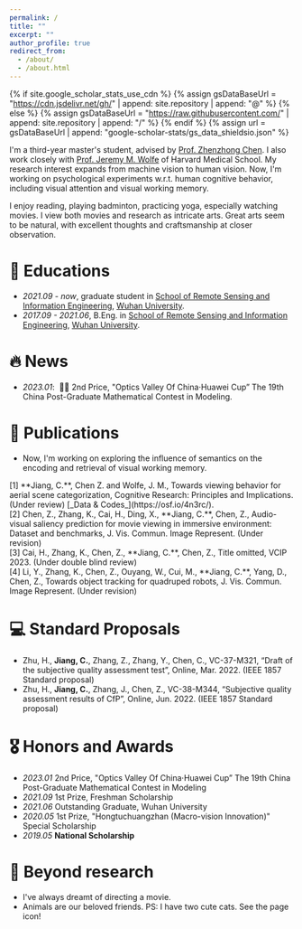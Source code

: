 ```yaml
---
permalink: /
title: ""
excerpt: ""
author_profile: true
redirect_from: 
  - /about/
  - /about.html
---
```


{% if site.google_scholar_stats_use_cdn %}
{% assign gsDataBaseUrl = "https://cdn.jsdelivr.net/gh/" | append: site.repository | append: "@" %}
{% else %}
{% assign gsDataBaseUrl = "https://raw.githubusercontent.com/" | append: site.repository | append: "/" %}
{% endif %}
{% assign url = gsDataBaseUrl | append: "google-scholar-stats/gs_data_shieldsio.json" %}

<span class='anchor' id='about-me'></span>

I'm a third-year master's student, advised by [Prof. Zhenzhong Chen](http://iip.whu.edu.cn/~zzchen/index.html). I also work closely with [Prof. Jeremy M. Wolfe](https://eye.hms.harvard.edu/jeremywolfe) of Harvard Medical School. My research interest expands from machine vision to human vision. Now, I'm working on psychological experiments w.r.t. human cognitive behavior, including visual attention and visual working memory.

I enjoy reading, playing badminton, practicing yoga, especially watching movies. I view both movies and research as intricate arts. Great arts seem to be natural, with excellent thoughts and craftsmanship at closer observation. 

<!-- My research interest includes neural machine translation and computer vision. I have published more than 100 papers at the top international AI conferences with total <a href='https://scholar.google.com/citations?user=DhtAFkwAAAAJ'>google scholar citations <strong><span id='total_cit'>260000+</span></strong></a> (You can also use google scholar badge <a href='https://scholar.google.com/citations?user=DhtAFkwAAAAJ'><img src="https://img.shields.io/endpoint?url={{ url | url_encode }}&logo=Google%20Scholar&labelColor=f6f6f6&color=9cf&style=flat&label=citations"></a>). -->

# 📖 Educations
- *2021.09 - now*,     graduate student in [School of Remote Sensing and Information Engineering](https://rsgis.whu.edu.cn/English/Home.htm), [Wuhan University](https://en.whu.edu.cn/). 
- *2017.09 - 2021.06*, B.Eng. in [School of Remote Sensing and Information Engineering](https://rsgis.whu.edu.cn/English/Home.htm), [Wuhan University](https://en.whu.edu.cn/). 

# 🔥 News
- *2023.01*: &nbsp;🎉🎉 2nd Price, "Optics Valley Of China·Huawei Cup” The 19th China Post-Graduate Mathematical Contest in Modeling. 
<!-- - *2022.02*: &nbsp;🎉🎉 .  -->

# 📝 Publications 
- Now, I'm working on exploring the influence of semantics on the encoding and retrieval of visual working memory.

<div class='paper-box-text' markdown="1">
[1]	**Jiang, C.**, Chen Z. and Wolfe, J. M., Towards viewing behavior for aerial scene categorization, Cognitive Research: Principles and Implications. (Under review) [_Data & Codes_](https://osf.io/4n3rc/).
</div>
<div class='paper-box-text' markdown="1">  
[2]	Chen, Z., Zhang, K., Cai, H., Ding, X., **Jiang, C.**, Chen, Z., Audio-visual saliency prediction for movie viewing in immersive environment: Dataset and benchmarks, J. Vis. Commun. Image Represent. (Under revision)
</div>
<div class='paper-box-text' markdown="1">
[3]	Cai, H., Zhang, K., Chen, Z., **Jiang, C.**, Chen, Z., Title omitted, VCIP 2023. (Under double blind review)
</div>
<div class='paper-box-text' markdown="1">
[4]	Li, Y., Zhang, K., Chen, Z., Ouyang, W., Cui, M., **Jiang, C.**, Yang, D., Chen, Z., Towards object tracking for quadruped robots, J. Vis. Commun. Image Represent. (Under revision)
</div>


<!-- <div class='paper-box'><div class='paper-box-image'><div><div class="badge">CVPR 2016</div><img src='images/500x300.png' alt="sym" width="100%"></div></div>
<div class='paper-box-text' markdown="1">

[Deep Residual Learning for Image Recognition](https://openaccess.thecvf.com/content_cvpr_2016/papers/He_Deep_Residual_Learning_CVPR_2016_paper.pdf)

**Kaiming He**, Xiangyu Zhang, Shaoqing Ren, Jian Sun

[**Project**](https://scholar.google.com/citations?view_op=view_citation&hl=zh-CN&user=DhtAFkwAAAAJ&citation_for_view=DhtAFkwAAAAJ:ALROH1vI_8AC) <strong><span class='show_paper_citations' data='DhtAFkwAAAAJ:ALROH1vI_8AC'></span></strong>
- Lorem ipsum dolor sit amet, consectetur adipiscing elit. Vivamus ornare aliquet ipsum, ac tempus justo dapibus sit amet. 
</div>
</div> -->

<!-- - [Lorem ipsum dolor sit amet, consectetur adipiscing elit. Vivamus ornare aliquet ipsum, ac tempus justo dapibus sit amet](https://github.com), A, B, C, **CVPR 2020** -->

# 💻 Standard Proposals
- Zhu, H., **Jiang, C.**, Zhang, Z., Zhang, Y., Chen, C., VC-37-M321, “Draft of the subjective quality assessment test”, Online, Mar. 2022. (IEEE 1857 Standard proposal)
- Zhu, H., **Jiang, C.**, Zhang, J., Chen, Z., VC-38-M344, “Subjective quality assessment results of CfP”, Online, Jun. 2022. (IEEE 1857 Standard proposal)

# 🎖 Honors and Awards
- *2023.01* 2nd Price, "Optics Valley Of China·Huawei Cup” The 19th China Post-Graduate Mathematical Contest in Modeling
- *2021.09* 1st Prize, Freshman Scholarship
- *2021.06* Outstanding Graduate, Wuhan University
- *2020.05* 1st Prize, "Hongtuchuangzhan (Macro-vision Innovation)" Special Scholarship
- *2019.05* **National Scholarship**

# 💬 Beyond research
- I've always dreamt of directing a movie.
- Animals are our beloved friends. PS: I have two cute cats. See the page icon!

<!-- # 💬 Invited Talks
- *2021.06*, Lorem ipsum dolor sit amet, consectetur adipiscing elit. Vivamus ornare aliquet ipsum, ac tempus justo dapibus sit amet. 
- *2021.03*, Lorem ipsum dolor sit amet, consectetur adipiscing elit. Vivamus ornare aliquet ipsum, ac tempus justo dapibus sit amet.  \| [\[video\]](https://github.com/) -->

<!-- # 💻 Internships
- *2019.05 - 2020.02*, [Lorem](https://github.com/), China.
 -->

